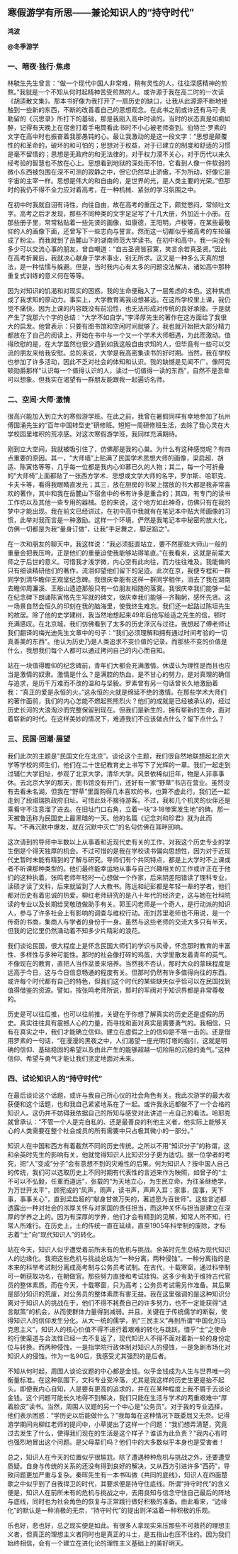 ## 寒假游学有所思——兼论知识人的“持守时代”

**鸿波**

**@冬季游学**

### 一、暗夜·独行·焦虑

林毓生先生曾言：“做一个现代中国人非常难，稍有灵性的人，往往深感精神的煎熬。”我就是一个不知从何时起精神苦受煎熬的人。或许源于我在高二时的一次读《胡适散文集》。那本书好像为我打开了一扇历史的缺口，让我从此源源不断地接触到一些新的东西，不断的改善着自己的思想观念。在此书之前或许还有马可·奥勒留的《沉思录》所打下的基础，那是我刚入高中时读的。当时的状态真是如痴如醉，记得有天晚上在宿舍打着手电筒看此书时不小心被老师查到。伯特兰·罗素的文字在高中时也振奋着我那愚钝的心。最让我激动的是这一段文字：“思想是颠覆性的和革命的，破坏的和可怕的；思想对于权益，对于已建立的制度和舒适的习惯是毫不留情的；思想是无政府的和无法律的，对于权力漠不关心，对于历代以来久经考验的智慧也不放在心上。思想看到地狱的深处而不怕，它看到人像一件软弱的微小东西被包围在深不可测的寂静之中，但它仍然举止骄傲，不为所动，好像它是宇宙的主宰一样。思想是伟大的和自由的，是世界的光，是人类主要的光荣。”但那时的我仍不得不全力应对着高考，在一种机械、紧张的学习氛围之中。

在初中时我就自诩有诗性，向往自由，故在高考的重压之下，颇觉憋闷，常倾吐文字。高考之后才发现，那些不同种类的文字足足写了十几大册，外加近十小册。在那些册子里，常常粘贴着一些先贤的画像，如康德，王阳明，卢梭等，在某些最敬仰的人的画像下面，还曾写下一些志向与誓言。然而这一切都似乎被高考的车轮碾成了粉尘。而我就到了岳麓山下的湖南师范大学读书。在初中和高中，我一向没有多少可以交流心事的朋友，曾自嘲道：“自古圣贤皆寂寞，笑言余若真圣贤。”因此在高考折翼后，我就决心献身于学术事业，别无所求。这又是一种多么天真的想法，是一种怯懦与躲避。但是，当时我内心有太多的问题没法解决，诸如高中那种重复式训练的意义何在等等。

因为对知识的饥渴和对现实的困惑，我的生命便融入了一层焦虑的本色。这种焦虑成了我求知的原动力。事实上，大学教育离我设想甚远。在这所学校里上课，我仍觉不痛快。因为上课的内容既没有前沿性，也无法形成对传统的良好承接。于是就产生了我那六个字的总结：“大学不如自学。”李泽厚先生的著作在这方面给了我很大的启发。他曾表示：只要有图书馆和空闲时间就够了。我也就开始把大部分精力都放在了自己的阅读上，开始在书中与一个又一个学术大师相遇，为此而激动。值得欣慰的是，在大学虽然也很少遇到如我这般自由求知的人，但毕竟有一些可以交流的朋友来给我安慰。总的来说，大学是我高密集读书的好时期。当然，我在学校也参加了许多活动，因此不乏对社会的体知和认识。我的缺憾是见闻不广。像阿克顿勋爵那样“认识每一个值得认识的人，读过一切值得一读的东西”，自然不是吾辈可以想象。但我实在渴望有一群朋友能跟我一起遍访名师。

### 二、空间·大师·激情

很高兴能加入到立大的寒假游学班。在此之前，我曾在暑假同样有幸地参加了杭州傅国涌先生的“百年中国转型史”研修班。短短一周研修班生活，去除了我心灵在大学校园里堆积的荒凉感。对这次寒假游学班，我同样充满期待。

刚到立大空间，我就被吸引住了，仿佛那是我的心巢。为什么有这种感觉呢？有四点重要的原因。其一，“大师墙”上贴满了民国学术思想大师的画像，梁启超、胡适、陈寅恪等等，几乎每一位都是我内心仰慕已久的人物；其二，每一个可折叠的“大师椅”上面都贴了一张西方学术、思想或文学大师的名字，罗尔斯、哈耶克、卡夫卡等，看得我眼睛直发光；其三，放在厨房的书架上摆放的书大都是我非常喜欢的著作，其中和我在岳麓山下宿舍中的书有许多是重合的；其四，有专门的读书工作坊以及其他一些专用的器械。总的来说，这个地方如此神奇，仿佛只有在我的梦中才能出现。我在前文已经讲过，在初中高中我就有在笔记本中贴大师画像的习惯，此举对我而言是一种激励。这样一个环境，俨然是我笔记本中秘密的放大化，仿佛一切都是为我“量身订做”，让我“手足舞之，脚足蹈之”。

在一次和朋友的聊天中，我这样说：“我必须挺直站立，要不然那些大师山一般的重量会把我压垮。正是他们的重量迫使我能够站得笔直。”在我看来，这就是前辈大师之于后世的意义。可惜我才浅学微，内心空有此向往，而力往往难及。我能做的只有细读精研他们的著作，流泪仰望他们留下的足迹。此次在京，我便专程和一群同学到清华瞻仰王观堂纪念碑。我很庆幸能有这样一群同学相伴，消去了我在湖南去瞻仰周濂溪、王船山遗迹那般只有一位朋友相随的落寞。我很庆幸我们能够一起在纪念碑下朗诵陈寅恪先生写就的碑文，很庆幸我们能够一齐鞠躬，感怀先贤。这一场景自然会恒久的印刻在我的脑海里，使我终生难忘。我们还一起路过陈垣先生的故居。除了他的史学建树，我当然地想起来49年后他写给适之先生的信，顿时充满感叹。在北京城，我们仿佛看到了太多的历史浮沉与过往。我想起了傅老师让我们翻译的梅光迪先生文章中的句子：“我们必须理解和拥有通过时间考验的一切真善美的东西”。他认为历史乃是人类追求不变价值的记录。而那些不变的价值是什么，我想我们每个人都可以通过拷问自己的内心而自知。

站在一块值得瞻仰的纪念碑前，青年们大都会充满激情。休谟认为理性是而且也应当是激情的奴隶。激情是什么？是满腔的热血，是不甘心的努力，是对真理的确信与追求，是历千万难而不改的温和与坚毅。罗素曾有另一句话曾长久地激励着我：“真正的爱是永恒的火。”这永恒的火就是绵延不绝的激情。在那些学术大师们的著作面前，我们的内心怎能不燃起熊熊烈火？他们的成就是已经被承认的，经过历史长河的大浪淘沙而完整保留到现在。但我们是新生的，拥有崭新的生命，面对着崭新的时代。在这样美妙的情况下，难道我们不应该做点什么？留下点什么？

### 三、民国·回潮·展望

我们此次的主题是“民国文化在北京”。谈论这个主题，我们很自然地联想起北京大学等学校的师生们，他们在二十世纪教育史上书写下了光辉的一章。我们一起走到过辅仁大学旧址，参观了北京大学，清华大学。风景依稀似旧年，物是人非事事休。去北京大学的那天，图书馆没有开门，还好有一家“野草”书店在营业。虽然没有去看未名湖，但我在“野草”里面购得几本喜欢的书，也算不虚此行。我们还一起走到了段祺瑞执政府旧址。可惜此处不接待游客。不过，我和几个机灵的伙伴还是乘看守不注意溜了进去。在旧址门口右角，立着一块“3·18惨案发生地”的碑。那一天被鲁迅称为民国史上最黑暗的一天。他的名篇《记念刘和珍君》就为此而写。“不再沉默中爆发，就在沉默中灭亡”的名句仿佛在耳畔回响。

这次请到的导师中半数以上从事着和近现代史有关的工作，对我这个历史专业的学生倒是个得天独厚的机会。不过可惜的是我在学校读书偏向思想性，因为对于近现代史暂时未能有精到的了解与研究。导师们有个共同特点，都是上大学时不上课或者不听课那种类型的。他们最终能幸运地从事与自己兴趣相关的工作或许正在于他们的这种执着。张鸣老师年轻时一心想做一个作家，后来阴差阳错读了理科专业，读硕才读了文科，后来就留到了人大教书。陈远和纪彭都是年轻一辈的学者，他们都对历史有着忠诚的热爱。柳红老师研究的是八十年代的经济史，这与她在社科院读的专业以及长期给吴敬琏做助手有关。郭玉闪老师是一个奇人，是行动派的知识人，参与了许多社会上有影响的调查与维权行动。而刘苏里老师也不用说，是一个传奇的书商，集商人与学者的身份于一身。虽然与这些老师的交流大多只有半天，但我的记忆里仍然涌动着不知多少片精彩的浪花。

我们谈论民国，很大程度上是怀念民国大师们的学识与风骨，怀念那时教育的丰富性、多样性与多种可能性。那时的社会像打碎的鸡蛋，大学里散发着青年的英气。不像现在的教育，直把人当作盆景来培养。当然我不否认，那时大众的蒙昧程度是远高于今日，这与今日信息畅通的程度有关。但那时仍然有许多值得向往的东西。或许每个时代都有自己的特色，但我们这个时代的某些缺失似乎恰可以在民国找到值得借鉴的资源。譬如，按张鸣老师所说，那时的军阀对于知识界都是非常尊敬的。

历史是可以往后推，也可以往前推，关键在于你想了解真实的历史还是虚假的历史。真实往往具有震撼人心的力量，而寻找和面对真实是需要勇气的。我相信，只有在真实之中，我们才能确立信仰。建立在虚假之上的信仰是不堪一击的。还是借用罗素的一句话，“在漫漫的黑夜之中，人们渴望一座光明灯塔的指引，这就是明确的信仰、基础稳固的希望以及由此产生的能够超越一切险阻的沉稳的勇气。”这种信仰、希望与勇气才能让我们坚定地面对未来。
    
### 四、试论知识人的“持守时代”

在最后谈论这个话题，或许与我自己所心仪的社会角色有关。我此次游学的最大收获便和这个话题，也和我自己紧紧地系在了一起。或许我永远都做不了一个合格的知识人。这仍并不妨碍我依据自己的所知与感受对此讲述一点自己的看法。哈耶克就曾承认：“不管一个人是完自私的、还是最善良的利他主义者，他实际上能够关心的人类需要在整个社会成员的所有需要中只占极其微小的一部分。”

知识人在中国和西方有着截然不同的历史传统。之所以不用“知识分子”的称谓，这和余英时先生的影响有关，他就觉得知识人比知识分子更为适切。据一位学者的考究，把“人”变成“分子”会有意想不到的灾难性的后果。何为知识人？按中国人自己的传统，我们可以选取历史上不同时期有代表性的言述来作为映照，如曾子的“士不可以不弘毅，任重而道远”，张载的“为天地立心，为生民立命，为往圣继绝学，为万世开太平”，顾宪成的“风声，雨声，读书声，声声入耳；家事，国事，天下事，事事关心”，直到梁启超的“献身甘做万矢的，著述愿为百世师”。这些言述都透露出一种对社会的浓厚关怀与对家国的责任担当，而这种关怀与担当是建立在深厚的学养之上的。因为有深厚的学养，他们才会有精到的见解，知常人所不知，行常人所难行。在历史上，士的传统一直在延续，直至1905年科举制的废除，才标志着“士”向“现代知识人”的转化。

站在今天，知识人似乎遭受着前所未有的危机与挑战。余英时先生总结为现代知识人的边缘化。我把这些危机与挑战总结为“一种分离，两种侵蚀”。一种分离指的是本来的科举考试制分离成高考制与公务员考试制。在古代，十载寒窗，通过科举制可一朝获取功名，在朝做官。那些努力直接和考试挂钩。这多少有助于维持古代官员的整体素质。而在今天，十载寒窗，只为高考；公务员考试需另作准备。其后果是部分知识的荒废，对公务员的整体素质有害无益。我在这里强调的是这种知识分离对于知识人的挑战在于，他们不得不耗费自己的许多努力，也不一定能获得“进言献策”的机会，从而使群体力量得到减弱。并且，关键在于传统儒学的断裂，使得知识人的信仰发生分化。从大一统的儒学，到“三民主义”再到所谓“中国化的马克思主义”，知识人的核心价值不得不进行着艰难的转化与跳跃。惜乎“士”之使命的行使渠道与合法性已经一去不复返了，现代知识人不得不面对着新一轮的身份定位与转换。而两种侵蚀，一是指学院行政体制对知识人的侵蚀，一是急剧市场化对知识人的侵蚀。作为一名90后，我感受尤其强烈的是后者。

不知从何时起，周围人谈论议题的中心都是金钱。似乎金钱成为人生与世界唯一的衡量标准。在这种氛围下，文科专业受冷落，尤其是我这样的历史生更是抬不起头。即便我内心自知，人是要有更高的追求的，并在在某种程度上我不屑于去谈论金钱。这个问题可能长久地得不到解决，我们只能在生活与学术的两重艰难中“厚着脸皮”读书。当然，周围人议题的另一个中心是“公务员”。对于我的专业选择，他们表示困惑：“学历史以后能做什么？”我每每在这种情况下既委屈又无奈。记得游学期间向柳红老师的提问中，小草提出了这样一个问题：“我们想弄清楚，究竟过去发生了什么，使得我们现在的生活是这个样子？谁该为此负责？”我内心有时也强烈地冒出这个问题。是父母辈们吗？他们中的大多数似乎本身也是受害者！

总之，知识人在今天的位置似乎很尴尬。除了遭遇种种危机与挑战之外，还要遭受质疑。自身与传统的关系的还没有得到良好的解决，又从西方引进许多“西药”，导致问题更加严重与复杂。秦晖先生有一本书叫做《共同的底线》，知识人在四面楚歌之中似乎到了自我捍卫的时代，其要求便是持守住底线。所谓“持守时代”的含义便是，知识人在前所未有的危机与挑战之中，去用良知与信念守住自己最后的阵地与底线，同时也为社会角色的恢复与正常践行做好积极的准备。由此看来，“边缘化”的默认是一种消极的无奈，“持守时代”的提出则洋溢着一种积极的乐观。

乐也好，悲也好，总之现实便是如此。有很多人拿现实来压那些不可救药的理想主义者，但真正的理想主义者同时也是真正的斗士，是五指山也压不住的。因为我们始终相信，会有一个建立在进化论的理性主义基础上的美好明天。
